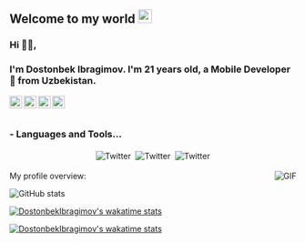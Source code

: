 ## Welcome to my world <img src="https://github.com/TheDudeThatCode/TheDudeThatCode/blob/master/Assets/Earth.gif" width="24px">
### Hi 🙋‍♂️,
### I'm Dostonbek Ibragimov. I'm 21 years old, a Mobile Developer 🚀 from Uzbekistan.
<a href="https://t.me/DostonbekIbragimov">
  <img align="left" alt="Telegram" width="22px" src="https://cdn.jsdelivr.net/npm/simple-icons@v3/icons/telegram.svg" />
</a>
<a href="https://www.instagram.com/ibragimov_dostonbekk/">
  <img align="left" alt="Instagram" width="22px" src="https://cdn.jsdelivr.net/npm/simple-icons@v3/icons/instagram.svg" />
</a>
<a href="https://algo.ubtuit.uz/users/idostonbek">
  <img align="left" alt="Codeforces" width="22px" src="https://cdn.jsdelivr.net/npm/simple-icons@3.13.0/icons/codeforces.svg" />
</a>
<a href="https://www.facebook.com/dostonbek.ibragimov.37">
  <img align="left" alt="Facebook" width="22px" src="https://cdn.jsdelivr.net/npm/simple-icons@3.13.0/icons/facebook.svg" />
</a>

<br />
<br />

### - Languages and Tools...


<p align="center">
 <img src="http://img.shields.io/badge/-Java-F89820?style=flat&logo=java&logoColor=white"" alt="Twitter" style="vertical-align:top; margin:4px"><img src="https://img.shields.io/badge/-C%20&%20C++-659ad2?style=flat&logo=c%2B%2B&logoColor=ffffff"alt="Twitter" style="vertical-align:top; margin:4px"><img src="https://img.shields.io/badge/-Python-black?style=flat&logo=python&logoColor=white" alt="Twitter" style="vertical-align:top; margin:4px">

</p>

  <img align="right" alt="GIF" src="https://media.giphy.com/media/836HiJc7pgzy8iNXCn/giphy.gif" />
  
<div><p>My profile overview: </p></div>

![GitHub stats](https://github-readme-stats.vercel.app/api?username=DostonbekIbragimov&show_icons=true&hide=contribs,prs&cache_seconds=86400&theme=prussian)

[![DostonbekIbragimov's wakatime stats](https://github-readme-stats.vercel.app/api/wakatime?username=Dostonbek&show_icons=true&hide=contribs,prs&cache_seconds=86400&theme=prussian)](https://github.com/anuraghazra/github-readme-stats)

[![DostonbekIbragimov's wakatime stats](https://github-readme-stats.vercel.app/api/wakatime?username=Dostonbek&layout=compact&show_icons=true&hide=contribs,prs&cache_seconds=86400&theme=prussian)](https://github.com/anuraghazra/github-readme-stats)

